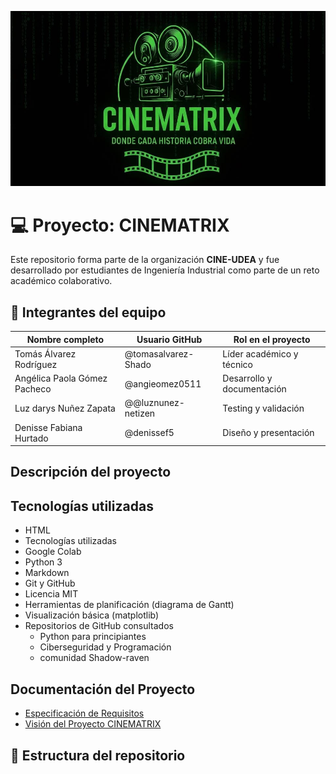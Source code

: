 <p align="center">
  <img src="./Logo_CINEMATRIX.jpeg" alt="Logo CINEMATRIX" width="800">
</p>

# 💻 Proyecto: CINEMATRIX

Este repositorio forma parte de la organización **CINE-UDEA** y fue desarrollado por estudiantes de Ingeniería Industrial como parte de un reto académico colaborativo.

## 👥 Integrantes del equipo

| Nombre completo         | Usuario GitHub       | Rol en el proyecto         |
|------------------------|-----------------------|-----------------------------|
| Tomás Álvarez Rodríguez| @tomasalvarez-Shado   |   Líder académico y técnico       |
| Angélica Paola Gómez Pacheco   | @angieomez0511   | Desarrollo y documentación |
| Luz darys Nuñez Zapata   | @@luznunez-netizen      | Testing y validación       |
| Denisse Fabiana Hurtado   | @denissef5            | Diseño y presentación      |


## Descripción del proyecto


## Tecnologías utilizadas

- HTML
- Tecnologías utilizadas
- Google Colab  
- Python 3  
- Markdown  
- Git y GitHub  
- Licencia MIT 
- Herramientas de planificación (diagrama de Gantt)  
- Visualización básica (matplotlib) 
- Repositorios de GitHub consultados
  - Python para principiantes 
  - Ciberseguridad y Programación
  - comunidad Shadow-raven

  

## Documentación del Proyecto

- [Especificación de Requisitos](requisitos.md)
- [Visión del Proyecto CINEMATRIX](vision.md)

## 📂 Estructura del repositorio
<!-- actividad:start -->
<!-- actividad:end -->

  
